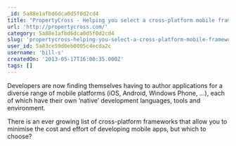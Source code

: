 ```yaml
---
_id: 5a88e1afbd6dca0d5f0d2cd4
title: "PropertyCross - Helping you select a cross-platform mobile framework"
url: 'http://propertycross.com/'
category: 5a88e1afbd6dca0d5f0d2cd4
slug: 'propertycross-helping-you-select-a-cross-platform-mobile-framework'
user_id: 5a83ce59d6eb0005c4ecda2c
username: 'bill-s'
createdOn: '2013-05-17T16:00:35.000Z'
tags: []
---
```


Developers are now finding themselves having to author applications for a diverse range of mobile platforms (iOS, Android, Windows Phone, …), each of which have their own ‘native’ development languages, tools and environment.

There is an ever growing list of cross-platform frameworks that allow you to minimise the cost and effort of developing mobile apps, but which to choose?
